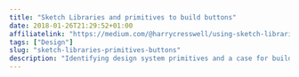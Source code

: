 ```yaml
---
title: "Sketch Libraries and primitives to build buttons"
date: 2018-01-26T21:29:52+01:00
affiliatelink: "https://medium.com/@harrycresswell/using-sketch-libraries-and-primitives-to-build-an-even-better-system-of-buttons-ecc8f25486ac"
tags: ["Design"]
slug: "sketch-libraries-primitives-buttons"
description: "Identifying design system primitives and a case for building components which limit the amount of redundancy in your work."
---
```

